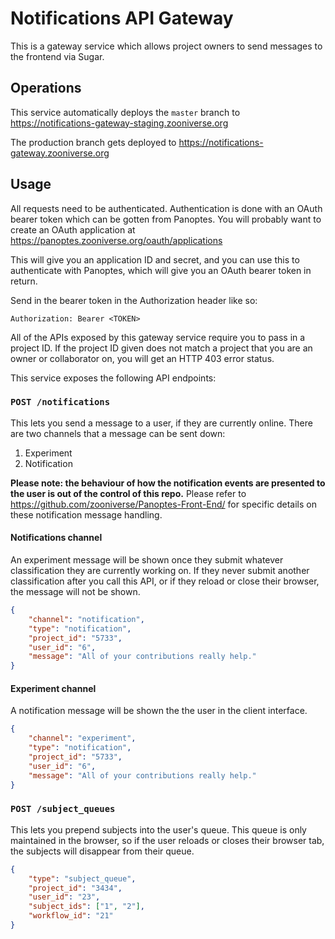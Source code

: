# Notifications API Gateway

This is a gateway service which allows project owners to send messages to the
frontend via Sugar.

## Operations

This service automatically deploys the `master` branch to https://notifications-gateway-staging.zooniverse.org

The production branch gets deployed to https://notifications-gateway.zooniverse.org

## Usage

All requests need to be authenticated. Authentication is done with an OAuth
bearer token which can be gotten from Panoptes. You will probably want to create
an OAuth application at https://panoptes.zooniverse.org/oauth/applications

This will give you an application ID and secret, and you can use this to
authenticate with Panoptes, which will give you an OAuth bearer token in
return.

Send in the bearer token in the Authorization header like so:

```
Authorization: Bearer <TOKEN>
```

All of the APIs exposed by this gateway service require you to pass in a
project ID.  If the project ID given does not match a project that you are an
owner or collaborator on, you will get an HTTP 403 error status.

This service exposes the following API endpoints:

### `POST /notifications`

This lets you send a message to a user, if they are currently online. There are two channels that a message can be sent down:
1. Experiment
0. Notification

**Please note: the behaviour of how the notification events are presented to the user is out of the control of this repo.** Please refer to  https://github.com/zooniverse/Panoptes-Front-End/ for specific details on these notification message handling.

#### Notifications channel
An experiment message will be shown once they submit whatever classification they are currently working on. If they never submit another classification after you call this API, or if they reload or close their browser, the message will not be shown.
```json
{
    "channel": "notification",
    "type": "notification",
    "project_id": "5733",
    "user_id": "6",
    "message": "All of your contributions really help."
}
```

#### Experiment channel
A notification message will be shown the the user in the client interface.
```json
{
    "channel": "experiment",
    "type": "notification",
    "project_id": "5733",
    "user_id": "6",
    "message": "All of your contributions really help."
}
```

### `POST /subject_queues`

This lets you prepend subjects into the user's queue. This queue is only
maintained in the browser, so if the user reloads or closes their browser tab, the subjects will disappear from their queue.

```json
{
    "type": "subject_queue",
    "project_id": "3434",
    "user_id": "23",
    "subject_ids": ["1", "2"],
    "workflow_id": "21"
}
```
